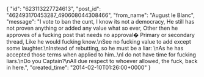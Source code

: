  {
   "id": "623113227724613",
   "post_id": "462493170453287_490608044308466",
   "from_name": "August le Blanc",
   "message": "I vote to ban the cunt, I know its not a democracy, He still has not proven anything or added any value what so ever, Other then he approves of a fucking post that needs no approval� Primary or secondary thread, Like he would fucking know.\nSee no fucking value to add except some laughter.\nInstead of rebutting, so he must be a liar: \nAs he has accepted those terms when applied to him..\nI do not have time for fucking liars.\nDo you Captain?\nAll due respect to whoever allowed, the fuck, back in here.",
   "created_time": "2014-02-10T01:26:00+0000"
 }
